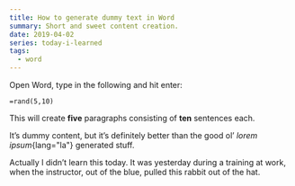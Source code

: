 ```yaml
---
title: How to generate dummy text in Word
summary: Short and sweet content creation.
date: 2019-04-02
series: today-i-learned
tags:
  - word
---
```

Open Word, type in the following and hit enter:

```
=rand(5,10)
```

This will create **five** paragraphs consisting of **ten** sentences each.

It’s dummy content, but it’s definitely better than the good ol’ _lorem ipsum_{lang="la"} generated stuff.

Actually I didn’t learn this today. It was yesterday during a training at work, when the instructor, out of the blue, pulled this rabbit out of the hat.
